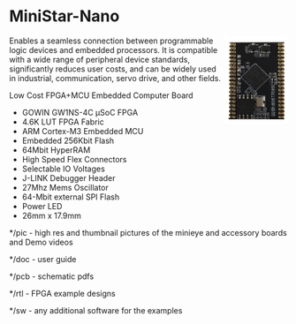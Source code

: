 # MiniStar-Nano

<img src="pic/MiniStar Nano small thumbnail.jpg" align="right">

Enables a seamless connection between programmable logic devices and embedded processors. It is compatible with a wide range of peripheral device standards, significantly reduces user costs, and can be widely used in industrial, communication, servo drive, and other fields.

Low Cost FPGA+MCU Embedded Computer Board

* GOWIN GW1NS-4C µSoC FPGA
* 4.6K LUT FPGA Fabric
* ARM Cortex-M3 Embedded MCU
* Embedded 256Kbit Flash
* 64Mbit HyperRAM
* High Speed Flex Connectors
* Selectable IO Voltages
* J-LINK Debugger Header
* 27Mhz Mems Oscillator
* 64-Mbit external SPI Flash
* Power LED
* 26mm x 17.9mm

*/pic - high res and thumbnail pictures of the minieye and accessory boards and Demo videos

*/doc - user guide

*/pcb - schematic pdfs

*/rtl - FPGA example designs

*/sw - any additional software for the examples
